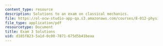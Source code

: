 ```yaml
---
content_type: resource
description: Solutions to an exam on classical mechanics.
file: https://ol-ocw-studio-app-qa.s3.amazonaws.com/courses/8-012-physics-i-classical-mechanics-fall-2008/d185f8235a1d0c007871675d5b41beaa_exam3sol.pdf
file_type: application/pdf
resourcetype: Document
title: Exam 3 Solutions
uid: d185f823-5a1d-0c00-7871-675d5b41beaa
---
```

